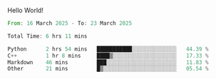 Hello World!

<!--START_SECTION:waka-->

```rust
From: 16 March 2025 - To: 23 March 2025

Total Time: 6 hrs 11 mins

Python      2 hrs 54 mins   ███████████░░░░░░░░░░░░░░   44.39 %
C++         1 hr 8 mins     ████▒░░░░░░░░░░░░░░░░░░░░   17.33 %
Markdown    46 mins         ███░░░░░░░░░░░░░░░░░░░░░░   11.83 %
Other       21 mins         █▒░░░░░░░░░░░░░░░░░░░░░░░   05.54 %
```

<!--END_SECTION:waka-->
